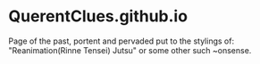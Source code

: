 # QuerentClues.github.io
Page of the past, portent and pervaded put to the stylings of: "Reanimation(Rinne Tensei) Jutsu" or some other such ~onsense.
